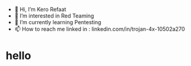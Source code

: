- 👋 Hi, I’m Kero Refaat 
- 👀 I’m interested in Red Teaming
- 🌱 I’m currently learning Pentesting
- 📫 How to reach me linked in : linkedin.com/in/trojan-4x-10502a270


<h1>hello</h1>
